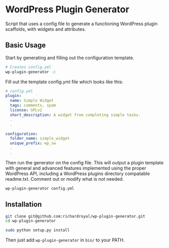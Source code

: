 WordPress Plugin Generator
===================

Script that uses a config file to generate a functioning WordPress plugin scaffolds, with widgets and attributes.


## Basic Usage

Start by generating and filling out the configuration template.

```bash
# Creates config.yml
wp-plugin-generator -c
```

Fill out the template config.yml file which looks like this:

```yml
# config.yml
plugin:
  name: Simple Widget
  tags: comments, spam
  license: GPLv2
  short_description: A widget from completing simple tasks.
  .
  .

configuration:
  folder_name: simple_widget
  unique_prefix: wp_sw
  .
  .
```

Then run the generator on the config file. This will output a plugin template with general and advanced features implemented using the proper WordPress API, including a WordPress plugins directory compatable readme.txt. Comment out or modify what is not needed.

```bash
wp-plugin-generator config.yml
```

## Installation 

```bash
git clone git@github.com:richardroyal/wp-plugin-generator.git
cd wp-plugin-generator

sudo python setup.py install
```

Then just add `wp-plugin-generator` in `bin/` to your PATH.
